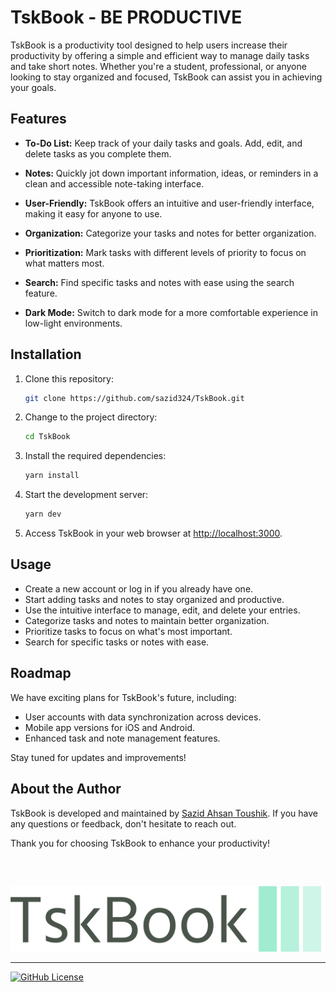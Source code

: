 # TskBook - BE PRODUCTIVE

TskBook is a productivity tool designed to help users increase their productivity by offering a simple and efficient way to manage daily tasks and take short notes. Whether you're a student, professional, or anyone looking to stay organized and focused, TskBook can assist you in achieving your goals.

## Features

- **To-Do List:** Keep track of your daily tasks and goals. Add, edit, and delete tasks as you complete them.

- **Notes:** Quickly jot down important information, ideas, or reminders in a clean and accessible note-taking interface.

- **User-Friendly:** TskBook offers an intuitive and user-friendly interface, making it easy for anyone to use.

- **Organization:** Categorize your tasks and notes for better organization.

- **Prioritization:** Mark tasks with different levels of priority to focus on what matters most.

- **Search:** Find specific tasks and notes with ease using the search feature.

- **Dark Mode:** Switch to dark mode for a more comfortable experience in low-light environments.

## Installation

1. Clone this repository:

   ```bash
   git clone https://github.com/sazid324/TskBook.git
   ```

2. Change to the project directory:

   ```bash
   cd TskBook
   ```

3. Install the required dependencies:

   ```bash
   yarn install
   ```

4. Start the development server:

   ```bash
   yarn dev
   ```

5. Access TskBook in your web browser at [http://localhost:3000](http://localhost:3000).

## Usage

- Create a new account or log in if you already have one.
- Start adding tasks and notes to stay organized and productive.
- Use the intuitive interface to manage, edit, and delete your entries.
- Categorize tasks and notes to maintain better organization.
- Prioritize tasks to focus on what's most important.
- Search for specific tasks or notes with ease.

## Roadmap

We have exciting plans for TskBook's future, including:

- User accounts with data synchronization across devices.
- Mobile app versions for iOS and Android.
- Enhanced task and note management features.

Stay tuned for updates and improvements!

## About the Author

TskBook is developed and maintained by [Sazid Ahsan Toushik](https://github.com/sazid324). If you have any questions or feedback, don't hesitate to reach out.

Thank you for choosing TskBook to enhance your productivity!

<pre>


</pre>

![TskBook logo](public/assets/Images/Brandings/TskBook_Light_Theme_logo.svg)

---

[![GitHub License](https://img.shields.io/github/license/sazid324/TskBook)](https://github.com/sazid324/TskBook/blob/main/LICENSE)
